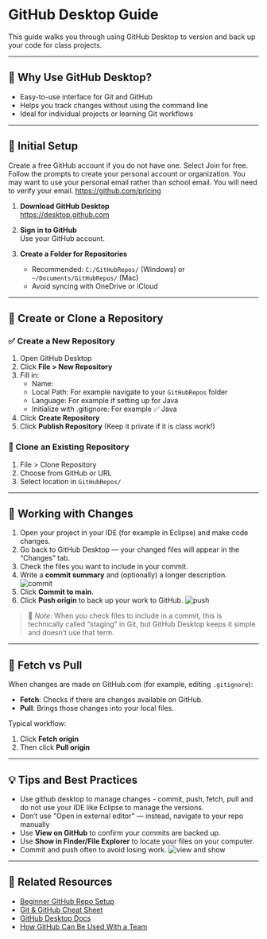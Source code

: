# GitHub Desktop Guide

This guide walks you through using GitHub Desktop to version and back up your code for class projects.

---

## 🌟 Why Use GitHub Desktop?

- Easy-to-use interface for Git and GitHub
- Helps you track changes without using the command line
- Ideal for individual projects or learning Git workflows

---

## 🧰 Initial Setup
Create a free GitHub account if you do not have one. Select Join for free. Follow the prompts to create your personal account or organization. You may want to use your personal email rather than school email. You will need to verify your email.  https://github.com/pricing 

1. **Download GitHub Desktop**  
   https://desktop.github.com

2. **Sign in to GitHub**  
   Use your GitHub account.

3. **Create a Folder for Repositories**  
   - Recommended: `C:/GitHubRepos/` (Windows) or `~/Documents/GitHubRepos/` (Mac)
   - Avoid syncing with OneDrive or iCloud

---

## 📁 Create or Clone a Repository

### ✅ Create a New Repository

1. Open GitHub Desktop
2. Click **File > New Repository**
3. Fill in:
   - Name: 
   - Local Path: For example navigate to your `GitHubRepos` folder
   - Language:  For example if setting up for Java
   - Initialize with .gitignore: For example ✅ Java
4. Click **Create Repository**
5. Click **Publish Repository** (Keep it private if it is class work!)

### 🔁 Clone an Existing Repository

1. File > Clone Repository
2. Choose from GitHub or URL
3. Select location in `GitHubRepos/`

---

## 🔄 Working with Changes

1. Open your project in your IDE (for example in Eclipse) and make code changes.
2. Go back to GitHub Desktop — your changed files will appear in the “Changes” tab.
3. Check the files you want to include in your commit.
4. Write a **commit summary** and (optionally) a longer description. ![commit](./images/github-dsktop_commit.png)
5. Click **Commit to main**.
6. Click **Push origin** to back up your work to GitHub. ![push](./images/github-dsktop-push.png)

> 🧠 *Note:* When you check files to include in a commit, this is technically called “staging” in Git, but GitHub Desktop keeps it simple and doesn’t use that term.

---

## 🔄 Fetch vs Pull

When changes are made on GitHub.com (for example, editing `.gitignore`):

- **Fetch**: Checks if there are changes available on GitHub.
- **Pull**: Brings those changes into your local files.

Typical workflow:
1. Click **Fetch origin**
2. Then click **Pull origin**


---

## 💡 Tips and Best Practices

- Use github desktop to manage changes - commit, push, fetch, pull and do not use your IDE like Eclipse to manage the versions.
- Don’t use "Open in external editor" — instead, navigate to your repo manually 
- Use **View on GitHub** to confirm your commits are backed up.
- Use **Show in Finder/File Explorer** to locate your files on your computer.
- Commit and push often to avoid losing work.
  ![view and show](./github-dsktp-show-view.png)

---

## 🔗 Related Resources

- [Beginner GitHub Repo Setup](./beginner_git_hub_repo_setup.md)
- [Git & GitHub Cheat Sheet](./Git_GitHub_Cheat_Sheet.md)
- [GitHub Desktop Docs](https://docs.github.com/en/desktop)
- [How GitHub Can Be Used With a Team](https://www.youtube.com/watch?v=w3jLJU7DT5E ) 
